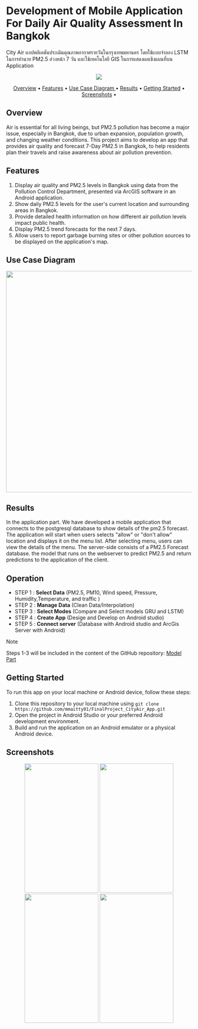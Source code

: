 # Development of Mobile Application For Daily Air Quality Assessment In Bangkok
City Air แอปพลิเคชันประเมินคุณภาพอากาศรายวันในกรุงเทพมหานคร โดยใช้แบบจำลอง LSTM ในการทำนาย PM2.5 ล่วงหน้า 7 วัน และใช้เทคโนโลยี GIS ในการแสดงผลเชิงแผนที่บน Application
<p align="center"><img src = "https://github.com/user-attachments/assets/b6b53864-b855-4bd4-af88-ad857b7846a2"></p>

<p align="center" >
  <a href="#Overview">Overview</a> •
  <a href="#Features">Features</a> •
  <a href="#Use-Case-Diagram">Use Case Diagram </a> •
  <a href="#Results">Results</a> •
  <a href="#getting-started">Getting Started</a> •
  <a href="#Screenshots">Screenshots</a> •
</p>


## Overview
Air is essential for all living beings, but PM2.5 pollution has become a major issue, especially in Bangkok, due to urban expansion, population growth, and changing weather conditions. This project aims to develop an app that provides air quality and forecast 7-Day PM2.5 in Bangkok, to help residents plan their travels and raise awareness about air pollution prevention.

## Features
1. Display air quality and PM2.5 levels in Bangkok using data from the Pollution Control Department, presented via ArcGIS software in an Android application.
2. Show daily PM2.5 levels for the user's current location and surrounding areas in Bangkok.
3. Provide detailed health information on how different air pollution levels impact public health.
4. Display PM2.5 trend forecasts for the next 7 days.
5. Allow users to report garbage burning sites or other pollution sources to be displayed on the application's map.

## Use Case Diagram 
<p align="center"><img width="600" src = "https://github.com/user-attachments/assets/776a74fe-adb5-46e3-93e9-c1a970523044"></p>


## Results
In the application part. We have developed a mobile application that connects to the postgresql database to show details of the pm2.5 forecast. The application will start when users selects "allow" or
"don't allow" location and displays it on the menu list. After selecting menu, users can view the details of the menu. The server-side consists of a PM2.5 Forecast database. the model that runs on the webserver
to predict PM2.5 and return predictions to the application of the client.

## Operation
- STEP 1 : **Select Data** (PM2.5, PM10, Wind speed, Pressure, Humidity,Temperature, and traffic )
- STEP 2 : **Manage Data** (Clean Data/Interpolation)
- STEP 3 : **Select Modes** (Compare and Select models GRU and LSTM)
- STEP 4 : **Create App** (Desige and Develop on Android studio)
- STEP 5 : **Connect server** (Database with Android studio and ArcGis Server with Android)
> [!NOTE]
> Steps 1-3 will be included in the content of the GitHub repository: <a href="https://github.com/mmaitty01/FinalProject_CityAir_Model">Model Part</a>

## Getting Started

To run this app on your local machine or Android device, follow these steps:
1. Clone this repository to your local machine using `git clone https://github.com/mmaitty01/FinalProject_CityAir_App.git`
2. Open the project in Android Studio or your preferred Android development environment.
3. Build and run the application on an Android emulator or a physical Android device.


## Screenshots
<p align="center"><img width="200" height = "350" src = "https://github.com/user-attachments/assets/6b32c00c-1ea6-4396-b361-b642e8505d4e">   <img width="200" height = "350" src = "https://github.com/user-attachments/assets/80b6495a-5e4d-4a7b-a236-f9ad3dc9f45e">   <img width="200" height = "350"  src = "https://github.com/user-attachments/assets/97674ef9-7f5b-4d80-ac11-20d8bb8af18f"> <img width="200" height = "350" src = "https://github.com/user-attachments/assets/92f1dc0a-5c52-476b-ad7c-6fb3ab5b0406"> </p>








